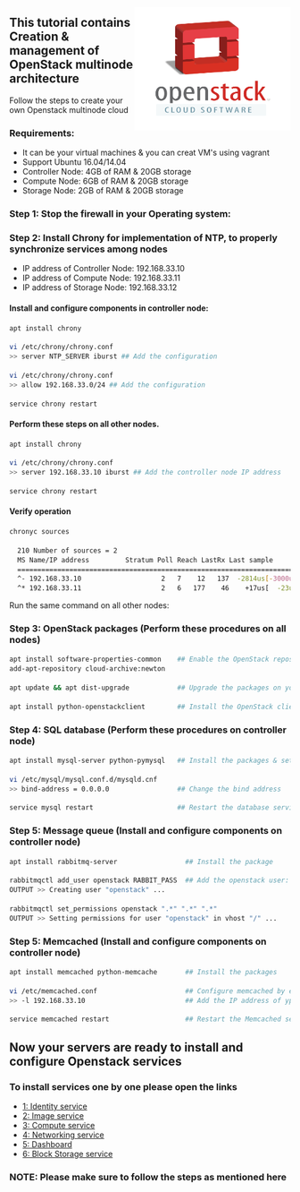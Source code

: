 <a href="https://github.com/Ashwanipal/DOCKER-ELK-stack"><img align="right" width="280" height="220" src="https://github.com/Ashwanipal/Shell-scripts/blob/master/2000px-The_OpenStack_logo.svg.png" /></a>

## This tutorial contains Creation & management of OpenStack multinode architecture 

Follow the steps to create your own Openstack multinode cloud

### Requirements:
   * It can be your virtual machines & you can creat VM's using vagrant
   * Support Ubuntu 16.04/14.04
   * Controller Node: 4GB of RAM & 20GB storage
   * Compute Node: 6GB of RAM & 20GB storage
   * Storage Node: 2GB of RAM & 20GB storage

### Step 1: Stop the firewall in your Operating system:

### Step 2: Install Chrony for implementation of NTP, to properly synchronize services among nodes
  * IP address of Controller Node:  192.168.33.10
  * IP address of Compute Node:     192.168.33.11
  * IP address of Storage Node:     192.168.33.12
#### Install and configure components in controller node:
```sh
apt install chrony

vi /etc/chrony/chrony.conf
>> server NTP_SERVER iburst ## Add the configuration

vi /etc/chrony/chrony.conf
>> allow 192.168.33.0/24 ## Add the configuration

service chrony restart
```
#### Perform these steps on all other nodes.
```sh
apt install chrony

vi /etc/chrony/chrony.conf
>> server 192.168.33.10 iburst ## Add the controller node IP address

service chrony restart
```
#### Verify operation
```sh
chronyc sources

  210 Number of sources = 2
  MS Name/IP address         Stratum Poll Reach LastRx Last sample
  ===============================================================================
  ^- 192.168.33.10                    2   7    12   137  -2814us[-3000us] +/-   43ms
  ^* 192.168.33.11                    2   6   177    46    +17us[  -23us] +/-   68ms
```
Run the same command on all other nodes:

### Step 3: OpenStack packages (Perform these procedures on all nodes)
```sh
apt install software-properties-common    ## Enable the OpenStack repository
add-apt-repository cloud-archive:newton   

apt update && apt dist-upgrade            ## Upgrade the packages on your host

apt install python-openstackclient        ## Install the OpenStack client
```
### Step 4: SQL database (Perform these procedures on controller node)
```sh
apt install mysql-server python-pymysql   ## Install the packages & set the suitable password for your MySQL server

vi /etc/mysql/mysql.conf.d/mysqld.cnf 
>> bind-address = 0.0.0.0                 ## Change the bind address

service mysql restart                     ## Restart the database service
```
### Step 5: Message queue (Install and configure components on controller node)
```sh
apt install rabbitmq-server                 ## Install the package

rabbitmqctl add_user openstack RABBIT_PASS  ## Add the openstack user: 
OUTPUT >> Creating user "openstack" ...

rabbitmqctl set_permissions openstack ".*" ".*" ".*"
OUTPUT >> Setting permissions for user "openstack" in vhost "/" ...
```
### Step 5: Memcached (Install and configure components on controller node)
```sh
apt install memcached python-memcache       ## Install the packages

vi /etc/memcached.conf                      ## Configure memcached by editing configuration file
>> -l 192.168.33.10                         ## Add the IP address of ypur controller node

service memcached restart                   ## Restart the Memcached service:
```

## Now your servers are ready to install and configure Openstack services

### To install services one by one please open the links

  * <a href="https://github.com/Ashwanipal/DOCKER-ELK-stack/blob/master/Openstack-installation/Identity_service.md"> 1: Identity service </a>
  * <a href="https://github.com/Ashwanipal/DOCKER-ELK-stack/blob/master/Openstack-installation/Image_service.md"> 2: Image service </a>
  * <a href="#"> 3: Compute service </a>
  * <a href="#"> 4: Networking service </a>
  * <a href="#"> 5: Dashboard </a>
  * <a href="#"> 6: Block Storage service </a>

### NOTE: Please make sure to follow the steps as mentioned here


